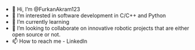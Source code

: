 - 👋 Hi, I’m @FurkanAkram123
- 👀 I’m interested in software development in C/C++ and Python
- 🌱 I’m currently learning 
- 💞️ I’m looking to collaborate on innovative robotic projects that are either open source or not. 
- 📫 How to reach me - Linkedln

<!---
FurkanAkram123/FurkanAkram123 is a ✨ special ✨ repository because its `README.md` (this file) appears on your GitHub profile.
You can click the Preview link to take a look at your changes.
--->
